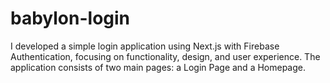 # babylon-login
I developed a simple login application using Next.js with Firebase Authentication, focusing on functionality, design, and user experience. The application consists of two main pages: a Login Page and a Homepage.

